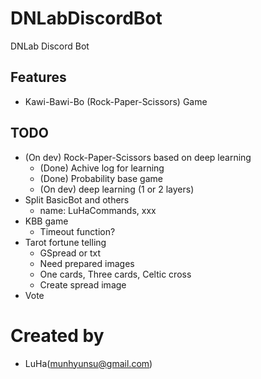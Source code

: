 # DNLabDiscordBot
DNLab Discord Bot

## Features
- Kawi-Bawi-Bo (Rock-Paper-Scissors) Game

## TODO
- (On dev) Rock-Paper-Scissors based on deep learning
  - (Done) Achive log for learning
  - (Done) Probability base game
  - (On dev) deep learning (1 or 2 layers)
- Split BasicBot and others
  - name: LuHaCommands, xxx
- KBB game
  - Timeout function?
- Tarot fortune telling
  - GSpread or txt
  - Need prepared images
  - One cards, Three cards, Celtic cross
  - Create spread image
- Vote

# Created by
- LuHa(munhyunsu@gmail.com)
